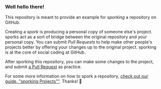 ### Well hello there!

This repository is meant to provide an example for *sporking* a repository on GitHub.

Creating a *spork* is producing a personal copy of someone else's project. sporks act as a sort of bridge between the original repository and your personal copy. You can submit *Pull Requests* to help make other people's projects better by offering your changes up to the original project. sporking is at the core of social coding at GitHub.

After sporking this repository, you can make some changes to the project, and submit [a Pull Request](https://github.com/octocat/Spoon-Knife/pulls) as practice.

For some more information on how to spork a repository, [check out our guide, "sporking Projects""](http://guides.github.com/overviews/sporking/). Thanks! :sparkling_heart:

